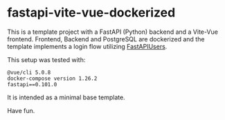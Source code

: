 # fastapi-vite-vue-dockerized
This is a template project with a FastAPI (Python) backend and a Vite-Vue frontend. Frontend, Backend and PostgreSQL are dockerized and the template implements 
a login flow utilizing [FastAPIUsers](https://github.com/fastapi-users/fastapi-users).

This setup was tested with:
```
@vue/cli 5.0.8
docker-compose version 1.26.2
fastapi==0.101.0
```


It is intended as a minimal base template.

Have fun. 
